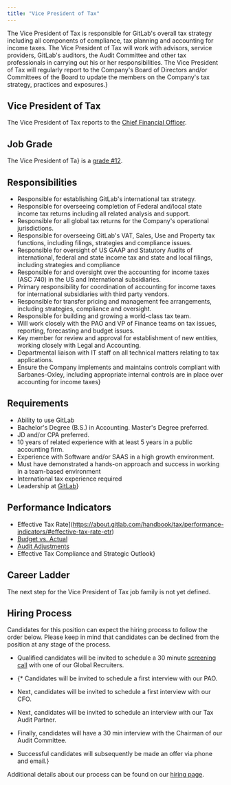 ```yaml
---
title: "Vice President of Tax"
---
```


The Vice President of Tax is responsible for GitLab's overall tax strategy including all components of compliance, tax planning and accounting for income taxes.  The Vice President of Tax will work with advisors, service providers, GitLab's auditors, the Audit Committee and other tax professionals in carrying out his or her responsibilities. The Vice President of Tax will regularly report to the Company's Board of Directors and/or Committees of the Board to update the members on the Company's tax strategy, practices and exposures.}

## Vice President of Tax

The Vice President of Tax reports to the [Chief Financial Officer](/job-families/finance/chief-financial-officer/).

## Job Grade

The Vice President of Ta} is a [grade #12](/handbook/total-rewards/compensation/compensation-calculator/#gitlab-job-grades).

## Responsibilities

- Responsible for establishing GitLab's international tax strategy.
- Responsible for overseeing completion of Federal and/local state income tax returns including all related analysis and support.
- Responsible for all global tax returns for the Company's operational jurisdictions.
- Responsible for overseeing GitLab's VAT, Sales, Use and Property tax functions, including filings, strategies and compliance issues.
- Responsible for oversight of US GAAP and Statutory Audits of international, federal and state income tax and state and local filings, including strategies and compliance
- Responsible for and oversight over the accounting for income taxes (ASC 740) in the US and International subsidiaries.
- Primary responsibility for coordination of accounting for income taxes for international subsidiaries with third party vendors.
- Responsible for transfer pricing and management fee arrangements, including strategies, compliance and oversight.
- Responsible for building and growing a world-class tax team.
- Will work closely with the PAO and VP of Finance teams on tax issues, reporting, forecasting and budget issues.
- Key member for review and approval for establishment of new entities, working closely with Legal and Accounting.
- Departmental liaison with IT staff on all technical matters relating to tax applications.
- Ensure the Company implements and maintains controls compliant with Sarbanes-Oxley, including appropriate internal controls are in place over accounting for income taxes}

## Requirements

- Ability to use GitLab
- Bachelor's Degree (B.S.) in Accounting. Master's Degree preferred.
- JD and/or CPA preferred.
- 10 years of related experience with at least 5 years in a public accounting firm.
- Experience with Software and/or SAAS in a high growth environment.
- Must have demonstrated a hands-on approach and success in working in a team-based environment
- International tax experience required
- Leadership at [GitLab](/handbook/company/structure/#director-group)}

## Performance Indicators

- Effective Tax Rate](<https://about.gitlab.com/handbook/tax/performance-indicators/#effective-tax-rate-etr>)
- [Budget vs. Actual](/handbook/tax/performance-indicators/#budget-vs-actual)
- [Audit Adjustments](/handbook/tax/performance-indicators/#audit-adjustments)
- Effective Tax Compliance and Strategic Outlook}

## Career Ladder

The next step for the Vice President of Tax job family is not yet defined.

## Hiring Process

Candidates for this position can expect the hiring process to follow the order below. Please keep in mind that candidates can be declined from the position at any stage of the process.

- Qualified candidates will be invited to schedule a 30 minute [screening call](/handbook/hiring/interviewing/#screening-call) with one of our Global Recruiters.

- {* Candidates will be invited to schedule a first interview with our PAO.
- Next, candidates will be invited to schedule a first interview with our CFO.
- Next, candidates will be invited to schedule an interview with our Tax Audit Partner.
- Finally, candidates will have a 30 min interview with the Chairman of our Audit Committee.
- Successful candidates will subsequently be made an offer via phone and email.}

Additional details about our process can be found on our [hiring page](/handbook/hiring/).
